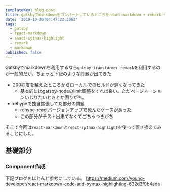 ```yaml
---
templateKey: blog-post
title: gatsbyでmarkdownをコンバートしているところをreact-markdown + remark-syntax-highlightに置き換える
date: '2019-10-26T04:47:22.306Z'
tags:
  - gatsby
  - react-markdown
  - react-sytnax-highlight
  - remark
  - markdown
published: false
---
```


Gatsbyでmarkdownを利用するなら`gatsby-transformer-remark`を利用するのが一般的だが、ちょっと下記のような問題が出てきた

* 200程度を越えたところからローカルでのビルドが遅くなってきた
  * 基本的にはgatsby-nodeのlimit調整をすれば良い。ただページネーションいじりたいときとか困りがち。
* rehypeで独自拡張してた部分の問題
  * rehype-reactバージョンアップで死んだケースがあった
  * この部分がテスト出来てなくてごちゃつきがち

そこで今回は`react-markdown`と`react-sytnax-highlight`を使って置き換えてみることにした。

## 基礎部分

### Component作成

下記ブログをほとんど参考にしている。
https://medium.com/young-developer/react-markdown-code-and-syntax-highlighting-632d2f9b4ada
